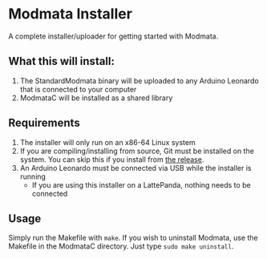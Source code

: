 # Modmata Installer
A complete installer/uploader for getting started with Modmata.

## What this will install:
1. The StandardModmata binary will be uploaded to any Arduino Leonardo that is connected to your computer
2. ModmataC will be installed as a shared library

## Requirements
1. The installer will only run on an x86-64 Linux system
2. If you are compiling/installing from source, Git must be installed on the system. You can skip this if you install from [the release](https://github.com/shutch42/Modmata-Complete-Install/releases/download/v1/Modmata.tar.gz).
3. An Arduino Leonardo must be connected via USB while the installer is running
    - If you are using this installer on a LattePanda, nothing needs to be connected

## Usage
Simply run the Makefile with `make`. If you wish to uninstall Modmata, use the Makefile in the ModmataC directory. Just type `sudo make uninstall`.
